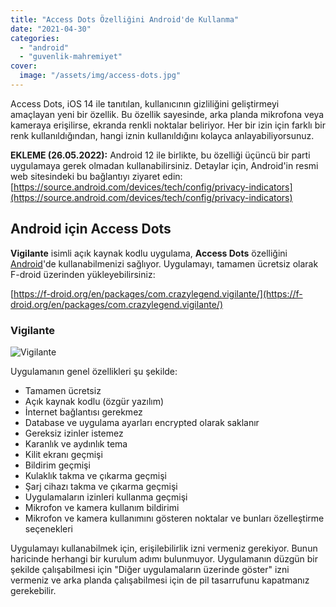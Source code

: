 ```yaml
---
title: "Access Dots Özelliğini Android'de Kullanma"
date: "2021-04-30"
categories: 
  - "android"
  - "guvenlik-mahremiyet"
cover:
  image: "/assets/img/access-dots.jpg"
---
```


Access Dots, iOS 14 ile tanıtılan, kullanıcının gizliliğini geliştirmeyi amaçlayan yeni bir özellik. Bu özellik sayesinde, arka planda mikrofona veya kameraya erişilirse, ekranda renkli noktalar beliriyor. Her bir izin için farklı bir renk kullanıldığından, hangi iznin kullanıldığını kolayca anlayabiliyorsunuz.

**EKLEME (26.05.2022):** Android 12 ile birlikte, bu özelliği üçüncü bir parti uygulamaya gerek olmadan kullanabilirsiniz. Detaylar için, Android'in resmi web sitesindeki bu bağlantıyı ziyaret edin: [https://source.android.com/devices/tech/config/privacy-indicators](https://source.android.com/devices/tech/config/privacy-indicators)

## Android için Access Dots

**Vigilante** isimli açık kaynak kodlu uygulama, **Access Dots** özelliğini [Android](https://furuy.com/categories/android/)'de kullanabilmenizi sağlıyor. Uygulamayı, tamamen ücretsiz olarak F-droid üzerinden yükleyebilirsiniz:

[https://f-droid.org/en/packages/com.crazylegend.vigilante/](https://f-droid.org/en/packages/com.crazylegend.vigilante/)

### Vigilante

![Vigilante](/assets/img/vigilante.jpg)

Uygulamanın genel özellikleri şu şekilde:

- Tamamen ücretsiz
- Açık kaynak kodlu (özgür yazılım)
- İnternet bağlantısı gerekmez
- Database ve uygulama ayarları encrypted olarak saklanır
- Gereksiz izinler istemez
- Karanlık ve aydınlık tema
- Kilit ekranı geçmişi
- Bildirim geçmişi
- Kulaklık takma ve çıkarma geçmişi
- Şarj cihazı takma ve çıkarma geçmişi
- Uygulamaların izinleri kullanma geçmişi
- Mikrofon ve kamera kullanım bildirimi
- Mikrofon ve kamera kullanımını gösteren noktalar ve bunları özelleştirme seçenekleri

Uygulamayı kullanabilmek için, erişilebilirlik izni vermeniz gerekiyor. Bunun haricinde herhangi bir kurulum adımı bulunmuyor. Uygulamanın düzgün bir şekilde çalışabilmesi için "Diğer uygulamaların üzerinde göster" izni vermeniz ve arka planda çalışabilmesi için de pil tasarrufunu kapatmanız gerekebilir.
